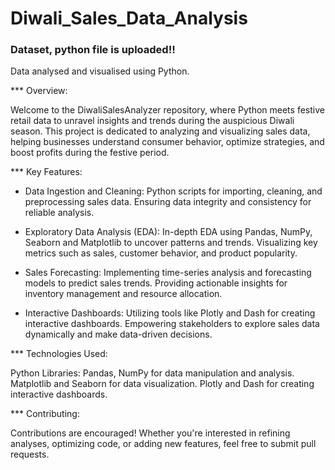 # Diwali_Sales_Data_Analysis
### Dataset, python file is uploaded!! 
Data analysed and visualised using Python.

*** Overview:

Welcome to the DiwaliSalesAnalyzer repository, where Python meets festive retail data to unravel insights and trends during the auspicious Diwali season. This project is dedicated to analyzing and visualizing sales data, helping businesses understand consumer behavior, optimize strategies, and boost profits during the festive period.

*** Key Features:

-   Data Ingestion and Cleaning:
Python scripts for importing, cleaning, and preprocessing sales data.
Ensuring data integrity and consistency for reliable analysis.

-   Exploratory Data Analysis (EDA):
In-depth EDA using Pandas, NumPy, Seaborn and Matplotlib to uncover patterns and trends.
Visualizing key metrics such as sales, customer behavior, and product popularity.

-   Sales Forecasting:
Implementing time-series analysis and forecasting models to predict sales trends.
Providing actionable insights for inventory management and resource allocation.

-   Interactive Dashboards:
Utilizing tools like Plotly and Dash for creating interactive dashboards.
Empowering stakeholders to explore sales data dynamically and make data-driven decisions.

*** Technologies Used:

Python Libraries:
Pandas, NumPy for data manipulation and analysis.
Matplotlib and Seaborn for data visualization.
Plotly and Dash for creating interactive dashboards.

*** Contributing:

Contributions are encouraged! Whether you're interested in refining analyses, optimizing code, or adding new features, feel free to submit pull requests. 
